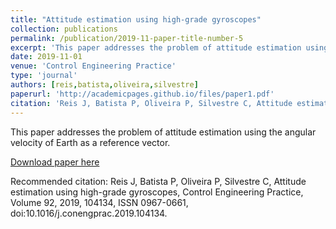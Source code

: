 ```yaml
---
title: "Attitude estimation using high-grade gyroscopes"
collection: publications
permalink: /publication/2019-11-paper-title-number-5
excerpt: 'This paper addresses the problem of attitude estimation using the angular velocity of Earth as a reference vector.'
date: 2019-11-01
venue: 'Control Engineering Practice'
type: 'journal'
authors: [reis,batista,oliveira,silvestre]
paperurl: 'http://academicpages.github.io/files/paper1.pdf'
citation: 'Reis J, Batista P, Oliveira P, Silvestre C, Attitude estimation using high-grade gyroscopes, Control Engineering Practice, Volume 92, 2019, 104134, ISSN 0967-0661, doi:10.1016/j.conengprac.2019.104134.'
---
```

This paper addresses the problem of attitude estimation using the angular velocity of Earth as a reference vector. 

[Download paper here](http://academicpages.github.io/files/paper1.pdf)

Recommended citation: Reis J, Batista P, Oliveira P, Silvestre C, Attitude estimation using high-grade gyroscopes, Control Engineering Practice, Volume 92, 2019, 104134, ISSN 0967-0661, doi:10.1016/j.conengprac.2019.104134.
